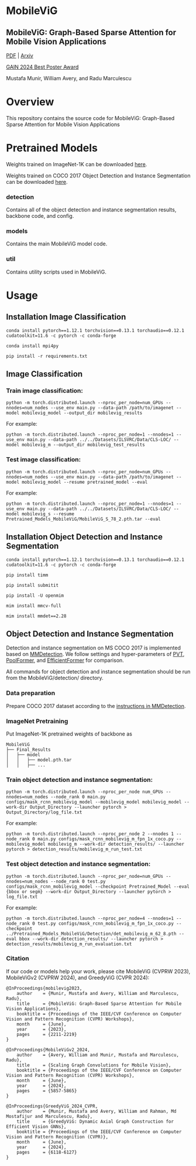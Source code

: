 # MobileViG
## MobileViG: Graph-Based Sparse Attention for Mobile Vision Applications
[PDF](https://openaccess.thecvf.com/content/CVPR2023W/MobileAI/papers/Munir_MobileViG_Graph-Based_Sparse_Attention_for_Mobile_Vision_Applications_CVPRW_2023_paper.pdf) | [Arxiv](https://arxiv.org/abs/2307.00395)

[GAIN 2024 Best Poster Award](https://sites.utexas.edu/gain/gain-2024/)

Mustafa Munir, William Avery, and Radu Marculescu

# Overview
This repository contains the source code for MobileViG: Graph-Based Sparse Attention for Mobile Vision Applications


# Pretrained Models

Weights trained on ImageNet-1K can be downloaded [here](https://huggingface.co/SLDGroup/MobileViG/tree/main). 

Weights trained on COCO 2017 Object Detection and Instance Segmentation can be downloaded [here](https://huggingface.co/SLDGroup/MobileViG/tree/main/Detection). 

### detection
Contains all of the object detection and instance segmentation results, backbone code, and config.

### models
Contains the main MobileViG model code.

### util
Contains utility scripts used in MobileViG.

# Usage

## Installation Image Classification

```
conda install pytorch==1.12.1 torchvision==0.13.1 torchaudio==0.12.1 cudatoolkit=11.6 -c pytorch -c conda-forge
```
```
conda install mpi4py
```
```
pip install -r requirements.txt
```
## Image Classification

### Train image classification:
```
python -m torch.distributed.launch --nproc_per_node=num_GPUs --nnodes=num_nodes --use_env main.py --data-path /path/to/imagenet --model mobilevig_model --output_dir mobilevig_results
```
For example:
```
python -m torch.distributed.launch --nproc_per_node=1 --nnodes=1 --use_env main.py --data-path ../../Datasets/ILSVRC/Data/CLS-LOC/ --model mobilevig_m --output_dir mobilevig_test_results
```
### Test image classification:
```
python -m torch.distributed.launch --nproc_per_node=num_GPUs --nnodes=num_nodes --use_env main.py --data-path /path/to/imagenet --model mobilevig_model --resume pretrained_model --eval
```
For example:
```
python -m torch.distributed.launch --nproc_per_node=1 --nnodes=1 --use_env main.py --data-path ../../Datasets/ILSVRC/Data/CLS-LOC/ --model mobilevig_s --resume Pretrained_Models_MobileViG/MobileViG_S_78_2.pth.tar --eval
```


## Installation Object Detection and Instance Segmentation
```
conda install pytorch==1.12.1 torchvision==0.13.1 torchaudio==0.12.1 cudatoolkit=11.6 -c pytorch -c conda-forge
```
```
pip install timm
```
```
pip install submitit
```
```
pip install -U openmim
```
```
mim install mmcv-full
```
```
mim install mmdet==2.28
```
## Object Detection and Instance Segmentation

Detection and instance segmentation on MS COCO 2017 is implemented based on [MMDetection](https://github.com/open-mmlab/mmdetection). We follow settings and hyper-parameters of [PVT](https://github.com/whai362/PVT/tree/v2/segmentation), [PoolFormer](https://github.com/sail-sg/poolformer), and [EfficientFormer](https://github.com/snap-research/EfficientFormer) for comparison. 

All commands for object detection and instance segmentation should be run from the MobileViG/detection/ directory.

### Data preparation

Prepare COCO 2017 dataset according to the [instructions in MMDetection](https://github.com/open-mmlab/mmdetection/blob/master/docs/en/1_exist_data_model.md#test-existing-models-on-standard-datasets).

### ImageNet Pretraining
Put ImageNet-1K pretrained weights of backbone as 
```
MobileViG
├── Final_Results
│   ├── model
│   │   ├── model.pth.tar
│   │   ├── ...
```

### Train object detection and instance segmentation:
```
python -m torch.distributed.launch --nproc_per_node num_GPUs --nnodes=num_nodes --node_rank 0 main.py configs/mask_rcnn_mobilevig_model --mobilevig_model mobilevig_model --work-dir Output_Directory --launcher pytorch > Output_Directory/log_file.txt 
```
For example:
```
python -m torch.distributed.launch --nproc_per_node 2 --nnodes 1 --node_rank 0 main.py configs/mask_rcnn_mobilevig_m_fpn_1x_coco.py --mobilevig_model mobilevig_m --work-dir detection_results/ --launcher pytorch > detection_results/mobilevig_m_run_test.txt 
```
### Test object detection and instance segmentation:
```
python -m torch.distributed.launch --nproc_per_node=num_GPUs --nnodes=num_nodes --node_rank 0 test.py configs/mask_rcnn_mobilevig_model --checkpoint Pretrained_Model --eval {bbox or segm} --work-dir Output_Directory --launcher pytorch > log_file.txt
```
For example:
```
python -m torch.distributed.launch --nproc_per_node=4 --nnodes=1 --node_rank 0 test.py configs/mask_rcnn_mobilevig_m_fpn_1x_coco.py --checkpoint ../Pretrained_Models_MobileViG/Detection/det_mobilevig_m_62_8.pth --eval bbox --work-dir detection_results/ --launcher pytorch > detection_results/mobilevig_m_run_evaluation.txt
```

### Citation

If our code or models help your work, please cite MobileViG (CVPRW 2023), MobileViGv2 (CVPRW 2024), and GreedyViG (CVPR 2024):

```
@InProceedings{mobilevig2023,
    author    = {Munir, Mustafa and Avery, William and Marculescu, Radu},
    title     = {MobileViG: Graph-Based Sparse Attention for Mobile Vision Applications},
    booktitle = {Proceedings of the IEEE/CVF Conference on Computer Vision and Pattern Recognition (CVPR) Workshops},
    month     = {June},
    year      = {2023},
    pages     = {2211-2219}
}
```

```
@InProceedings{MobileViGv2_2024,
    author    = {Avery, William and Munir, Mustafa and Marculescu, Radu},
    title     = {Scaling Graph Convolutions for Mobile Vision},
    booktitle = {Proceedings of the IEEE/CVF Conference on Computer Vision and Pattern Recognition (CVPR) Workshops},
    month     = {June},
    year      = {2024},
    pages     = {5857-5865}
}
```

```
@InProceedings{GreedyViG_2024_CVPR,
    author    = {Munir, Mustafa and Avery, William and Rahman, Md Mostafijur and Marculescu, Radu},
    title     = {GreedyViG: Dynamic Axial Graph Construction for Efficient Vision GNNs},
    booktitle = {Proceedings of the IEEE/CVF Conference on Computer Vision and Pattern Recognition (CVPR)},
    month     = {June},
    year      = {2024},
    pages     = {6118-6127}
}
```
